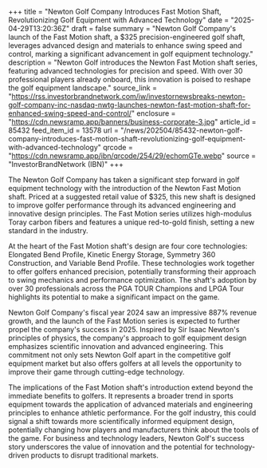 +++
title = "Newton Golf Company Introduces Fast Motion Shaft, Revolutionizing Golf Equipment with Advanced Technology"
date = "2025-04-29T13:20:36Z"
draft = false
summary = "Newton Golf Company's launch of the Fast Motion shaft, a $325 precision-engineered golf shaft, leverages advanced design and materials to enhance swing speed and control, marking a significant advancement in golf equipment technology."
description = "Newton Golf introduces the Newton Fast Motion shaft series, featuring advanced technologies for precision and speed. With over 30 professional players already onboard, this innovation is poised to reshape the golf equipment landscape."
source_link = "https://rss.investorbrandnetwork.com/iw/investornewsbreaks-newton-golf-company-inc-nasdaq-nwtg-launches-newton-fast-motion-shaft-for-enhanced-swing-speed-and-control/"
enclosure = "https://cdn.newsramp.app/banners/business-corporate-3.jpg"
article_id = 85432
feed_item_id = 13578
url = "/news/202504/85432-newton-golf-company-introduces-fast-motion-shaft-revolutionizing-golf-equipment-with-advanced-technology"
qrcode = "https://cdn.newsramp.app/ibn/qrcode/254/29/echomGTe.webp"
source = "InvestorBrandNetwork (IBN)"
+++

<p>The Newton Golf Company has taken a significant step forward in golf equipment technology with the introduction of the Newton Fast Motion shaft. Priced at a suggested retail value of $325, this new shaft is designed to improve golfer performance through its advanced engineering and innovative design principles. The Fast Motion series utilizes high-modulus Toray carbon fibers and features a unique red-to-gold finish, setting a new standard in the industry.</p><p>At the heart of the Fast Motion shaft's design are four core technologies: Elongated Bend Profile, Kinetic Energy Storage, Symmetry 360 Construction, and Variable Bend Profile. These technologies work together to offer golfers enhanced precision, potentially transforming their approach to swing mechanics and performance optimization. The shaft's adoption by over 30 professionals across the PGA TOUR Champions and LPGA Tour highlights its potential to make a significant impact on the game.</p><p>Newton Golf Company's fiscal year 2024 saw an impressive 887% revenue growth, and the launch of the Fast Motion series is expected to further propel the company's success in 2025. Inspired by Sir Isaac Newton's principles of physics, the company's approach to golf equipment design emphasizes scientific innovation and advanced engineering. This commitment not only sets Newton Golf apart in the competitive golf equipment market but also offers golfers at all levels the opportunity to improve their game through cutting-edge technology.</p><p>The implications of the Fast Motion shaft's introduction extend beyond the immediate benefits to golfers. It represents a broader trend in sports equipment towards the application of advanced materials and engineering principles to enhance athletic performance. For the golf industry, this could signal a shift towards more scientifically informed equipment design, potentially changing how players and manufacturers think about the tools of the game. For business and technology leaders, Newton Golf's success story underscores the value of innovation and the potential for technology-driven products to disrupt traditional markets.</p>
